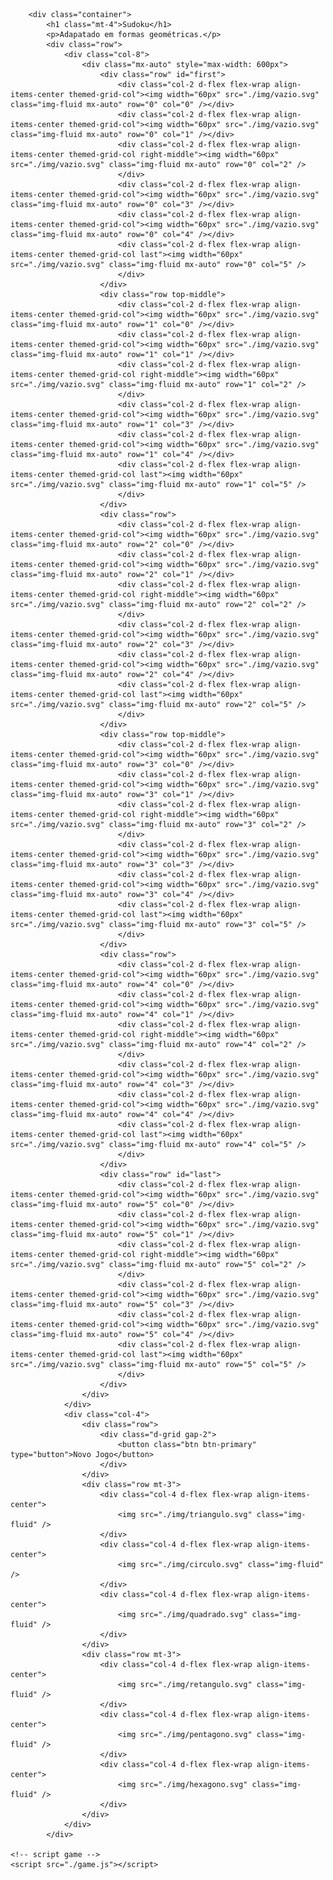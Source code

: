 <!DOCTYPE html>
<html lang="pt-br">

<head>
    <title>Título da página</title>
    <meta charset="utf-8">
    <link href="https://cdn.jsdelivr.net/npm/bootstrap@5.0.0-beta3/dist/css/bootstrap.min.css" rel="stylesheet" integrity="sha384-eOJMYsd53ii+scO/bJGFsiCZc+5NDVN2yr8+0RDqr0Ql0h+rP48ckxlpbzKgwra6" crossorigin="anonymous">
    <!-- Custom styles -->
    <link href="./style.css" rel="stylesheet">
</head>

        <div class="container">
            <h1 class="mt-4">Sudoku</h1>
            <p>Adapatado em formas geométricas.</p>
            <div class="row">
                <div class="col-8">
                    <div class="mx-auto" style="max-width: 600px">
                        <div class="row" id="first">
                            <div class="col-2 d-flex flex-wrap align-items-center themed-grid-col"><img width="60px" src="./img/vazio.svg" class="img-fluid mx-auto" row="0" col="0" /></div>
                            <div class="col-2 d-flex flex-wrap align-items-center themed-grid-col"><img width="60px" src="./img/vazio.svg" class="img-fluid mx-auto" row="0" col="1" /></div>
                            <div class="col-2 d-flex flex-wrap align-items-center themed-grid-col right-middle"><img width="60px" src="./img/vazio.svg" class="img-fluid mx-auto" row="0" col="2" />
                            </div>
                            <div class="col-2 d-flex flex-wrap align-items-center themed-grid-col"><img width="60px" src="./img/vazio.svg" class="img-fluid mx-auto" row="0" col="3" /></div>
                            <div class="col-2 d-flex flex-wrap align-items-center themed-grid-col"><img width="60px" src="./img/vazio.svg" class="img-fluid mx-auto" row="0" col="4" /></div>
                            <div class="col-2 d-flex flex-wrap align-items-center themed-grid-col last"><img width="60px" src="./img/vazio.svg" class="img-fluid mx-auto" row="0" col="5" />
                            </div>
                        </div>
                        <div class="row top-middle">
                            <div class="col-2 d-flex flex-wrap align-items-center themed-grid-col"><img width="60px" src="./img/vazio.svg" class="img-fluid mx-auto" row="1" col="0" /></div>
                            <div class="col-2 d-flex flex-wrap align-items-center themed-grid-col"><img width="60px" src="./img/vazio.svg" class="img-fluid mx-auto" row="1" col="1" /></div>
                            <div class="col-2 d-flex flex-wrap align-items-center themed-grid-col right-middle"><img width="60px" src="./img/vazio.svg" class="img-fluid mx-auto" row="1" col="2" />
                            </div>
                            <div class="col-2 d-flex flex-wrap align-items-center themed-grid-col"><img width="60px" src="./img/vazio.svg" class="img-fluid mx-auto" row="1" col="3" /></div>
                            <div class="col-2 d-flex flex-wrap align-items-center themed-grid-col"><img width="60px" src="./img/vazio.svg" class="img-fluid mx-auto" row="1" col="4" /></div>
                            <div class="col-2 d-flex flex-wrap align-items-center themed-grid-col last"><img width="60px" src="./img/vazio.svg" class="img-fluid mx-auto" row="1" col="5" />
                            </div>
                        </div>
                        <div class="row">
                            <div class="col-2 d-flex flex-wrap align-items-center themed-grid-col"><img width="60px" src="./img/vazio.svg" class="img-fluid mx-auto" row="2" col="0" /></div>
                            <div class="col-2 d-flex flex-wrap align-items-center themed-grid-col"><img width="60px" src="./img/vazio.svg" class="img-fluid mx-auto" row="2" col="1" /></div>
                            <div class="col-2 d-flex flex-wrap align-items-center themed-grid-col right-middle"><img width="60px" src="./img/vazio.svg" class="img-fluid mx-auto" row="2" col="2" />
                            </div>
                            <div class="col-2 d-flex flex-wrap align-items-center themed-grid-col"><img width="60px" src="./img/vazio.svg" class="img-fluid mx-auto" row="2" col="3" /></div>
                            <div class="col-2 d-flex flex-wrap align-items-center themed-grid-col"><img width="60px" src="./img/vazio.svg" class="img-fluid mx-auto" row="2" col="4" /></div>
                            <div class="col-2 d-flex flex-wrap align-items-center themed-grid-col last"><img width="60px" src="./img/vazio.svg" class="img-fluid mx-auto" row="2" col="5" />
                            </div>
                        </div>
                        <div class="row top-middle">
                            <div class="col-2 d-flex flex-wrap align-items-center themed-grid-col"><img width="60px" src="./img/vazio.svg" class="img-fluid mx-auto" row="3" col="0" /></div>
                            <div class="col-2 d-flex flex-wrap align-items-center themed-grid-col"><img width="60px" src="./img/vazio.svg" class="img-fluid mx-auto" row="3" col="1" /></div>
                            <div class="col-2 d-flex flex-wrap align-items-center themed-grid-col right-middle"><img width="60px" src="./img/vazio.svg" class="img-fluid mx-auto" row="3" col="2" />
                            </div>
                            <div class="col-2 d-flex flex-wrap align-items-center themed-grid-col"><img width="60px" src="./img/vazio.svg" class="img-fluid mx-auto" row="3" col="3" /></div>
                            <div class="col-2 d-flex flex-wrap align-items-center themed-grid-col"><img width="60px" src="./img/vazio.svg" class="img-fluid mx-auto" row="3" col="4" /></div>
                            <div class="col-2 d-flex flex-wrap align-items-center themed-grid-col last"><img width="60px" src="./img/vazio.svg" class="img-fluid mx-auto" row="3" col="5" />
                            </div>
                        </div>
                        <div class="row">
                            <div class="col-2 d-flex flex-wrap align-items-center themed-grid-col"><img width="60px" src="./img/vazio.svg" class="img-fluid mx-auto" row="4" col="0" /></div>
                            <div class="col-2 d-flex flex-wrap align-items-center themed-grid-col"><img width="60px" src="./img/vazio.svg" class="img-fluid mx-auto" row="4" col="1" /></div>
                            <div class="col-2 d-flex flex-wrap align-items-center themed-grid-col right-middle"><img width="60px" src="./img/vazio.svg" class="img-fluid mx-auto" row="4" col="2" />
                            </div>
                            <div class="col-2 d-flex flex-wrap align-items-center themed-grid-col"><img width="60px" src="./img/vazio.svg" class="img-fluid mx-auto" row="4" col="3" /></div>
                            <div class="col-2 d-flex flex-wrap align-items-center themed-grid-col"><img width="60px" src="./img/vazio.svg" class="img-fluid mx-auto" row="4" col="4" /></div>
                            <div class="col-2 d-flex flex-wrap align-items-center themed-grid-col last"><img width="60px" src="./img/vazio.svg" class="img-fluid mx-auto" row="4" col="5" />
                            </div>
                        </div>
                        <div class="row" id="last">
                            <div class="col-2 d-flex flex-wrap align-items-center themed-grid-col"><img width="60px" src="./img/vazio.svg" class="img-fluid mx-auto" row="5" col="0" /></div>
                            <div class="col-2 d-flex flex-wrap align-items-center themed-grid-col"><img width="60px" src="./img/vazio.svg" class="img-fluid mx-auto" row="5" col="1" /></div>
                            <div class="col-2 d-flex flex-wrap align-items-center themed-grid-col right-middle"><img width="60px" src="./img/vazio.svg" class="img-fluid mx-auto" row="5" col="2" />
                            </div>
                            <div class="col-2 d-flex flex-wrap align-items-center themed-grid-col"><img width="60px" src="./img/vazio.svg" class="img-fluid mx-auto" row="5" col="3" /></div>
                            <div class="col-2 d-flex flex-wrap align-items-center themed-grid-col"><img width="60px" src="./img/vazio.svg" class="img-fluid mx-auto" row="5" col="4" /></div>
                            <div class="col-2 d-flex flex-wrap align-items-center themed-grid-col last"><img width="60px" src="./img/vazio.svg" class="img-fluid mx-auto" row="5" col="5" />
                            </div>
                        </div>
                    </div>
                </div>
                <div class="col-4">
                    <div class="row">
                        <div class="d-grid gap-2">
                            <button class="btn btn-primary" type="button">Novo Jogo</button>
                        </div>
                    </div>
                    <div class="row mt-3">
                        <div class="col-4 d-flex flex-wrap align-items-center">
                            <img src="./img/triangulo.svg" class="img-fluid" />
                        </div>
                        <div class="col-4 d-flex flex-wrap align-items-center">
                            <img src="./img/circulo.svg" class="img-fluid" />
                        </div>
                        <div class="col-4 d-flex flex-wrap align-items-center">
                            <img src="./img/quadrado.svg" class="img-fluid" />
                        </div>
                    </div>
                    <div class="row mt-3">
                        <div class="col-4 d-flex flex-wrap align-items-center">
                            <img src="./img/retangulo.svg" class="img-fluid" />
                        </div>
                        <div class="col-4 d-flex flex-wrap align-items-center">
                            <img src="./img/pentagono.svg" class="img-fluid" />
                        </div>
                        <div class="col-4 d-flex flex-wrap align-items-center">
                            <img src="./img/hexagono.svg" class="img-fluid" />
                        </div>
                    </div>
                </div>
            </div>

    <!-- script game -->
    <script src="./game.js"></script>


</html>